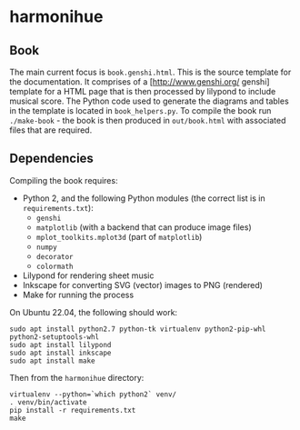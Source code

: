 harmonihue
==========

Book
----

The main current focus is `book.genshi.html`. This is the source template for the documentation. It comprises of a [http://www.genshi.org/ genshi] template for a HTML page that is then processed by lilypond to include musical score. The Python code used to generate the diagrams and tables in the template is located in `book_helpers.py`. To compile the book run `./make-book` - the book is then produced in `out/book.html` with associated files that are required.

Dependencies
------------

Compiling the book requires:
* Python 2, and the following Python modules (the correct list is in `requirements.txt`):
  - `genshi`
  - `matplotlib` (with a backend that can produce image files)
  - `mplot_toolkits.mplot3d` (part of `matplotlib`)
  - `numpy`
  - `decorator`
  - `colormath`
* Lilypond for rendering sheet music
* Inkscape for converting SVG (vector) images to PNG (rendered)
* Make for running the process

On Ubuntu 22.04, the following should work:
```
sudo apt install python2.7 python-tk virtualenv python2-pip-whl python2-setuptools-whl
sudo apt install lilypond
sudo apt install inkscape
sudo apt install make
```

Then from the `harmonihue` directory:
```
virtualenv --python=`which python2` venv/
. venv/bin/activate
pip install -r requirements.txt
make
```

